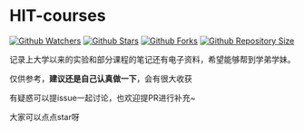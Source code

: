 # HIT-courses
[![Github Watchers](https://img.shields.io/github/watchers/rookiexiong7/HIT-courses.svg?style=flat&label=watchers&color=blue)](https://github.com/rookiexiong7/HIT-courses/watchers)  [![Github Stars](https://img.shields.io/github/stars/rookiexiong7/HIT-courses.svg?style=flat&label=stars&color=yellow)](https://github.com/rookiexiong7/HIT-courses/stargazers)  [![Github Forks](https://img.shields.io/github/forks/rookiexiong7/HIT-courses.svg?style=flat&label=forks&color=green)](https://github.com/rookiexiong7/HIT-courses/network/members)  [![Github Repository Size](https://img.shields.io/github/repo-size/rookiexiong7/HIT-courses.svg?style=flat&label=repo-size&color=orange)](https://github.com/rookiexiong7/HIT-courses)

记录上大学以来的实验和部分课程的笔记还有电子资料，希望能够帮到学弟学妹。

仅供参考，**建议还是自己认真做一下**，会有很大收获

有疑惑可以提issue一起讨论，也欢迎提PR进行补充~

大家可以点点star呀

